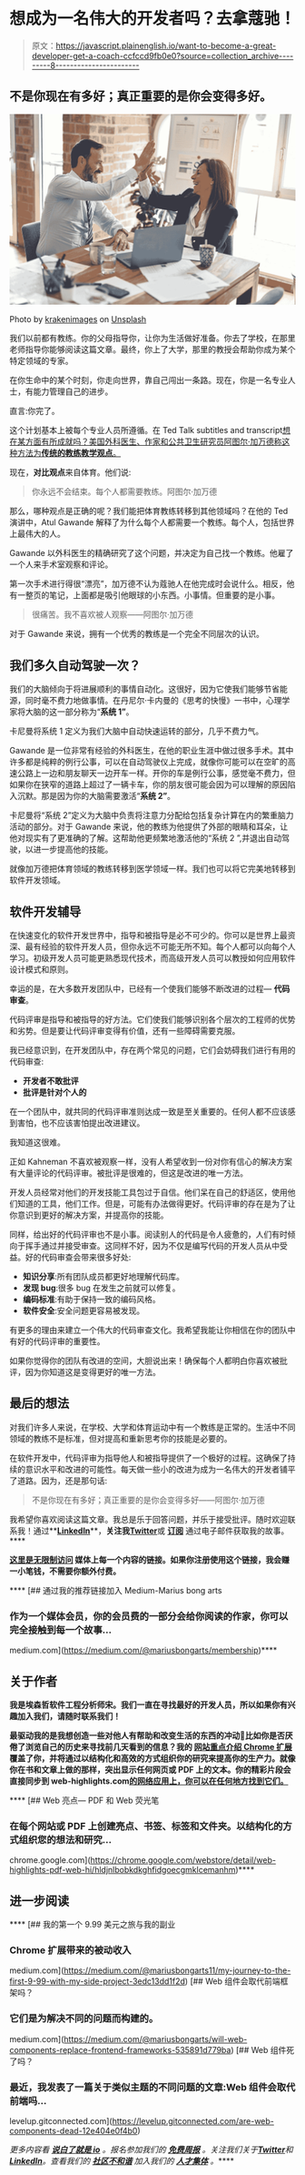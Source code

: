 # 想成为一名伟大的开发者吗？去拿蔻驰！

> 原文：<https://javascript.plainenglish.io/want-to-become-a-great-developer-get-a-coach-ccfccd9fb0e0?source=collection_archive---------8----------------------->

## 不是你现在有多好；真正重要的是你会变得多好。

![](img/08aa32734187497a210e1d6b3fd9af31.png)

Photo by [krakenimages](https://unsplash.com/@krakenimages?utm_source=medium&utm_medium=referral) on [Unsplash](https://unsplash.com?utm_source=medium&utm_medium=referral)

我们以前都有教练。你的父母指导你，让你为生活做好准备。你去了学校，在那里老师指导你能够阅读这篇文章。最终，你上了大学，那里的教授会帮助你成为某个特定领域的专家。

在你生命中的某个时刻，你走向世界，靠自己闯出一条路。现在，你是一名专业人士，有能力管理自己的进步。

直言:你完了。

这个计划基本上被每个专业人员所遵循。在 Ted Talk subtitles and transcript[想在某方面有所成就吗？美国外科医生、作家和公共卫生研究员阿图尔·加万德称这种方法为**传统的教练教学观点**。](https://www.ted.com/talks/atul_gawande_want_to_get_great_at_something_get_a_coach/transcript)

现在，**对比观点**来自体育。他们说:

> 你永远不会结束。每个人都需要教练。阿图尔·加万德

那么，哪种观点是正确的呢？我们能把体育教练转移到其他领域吗？在他的 Ted 演讲中，Atul Gawande 解释了为什么每个人都需要一个教练。每个人，包括世界上最伟大的人。

Gawande 以外科医生的精确研究了这个问题，并决定为自己找一个教练。他雇了一个人来手术室观察和评论。

第一次手术进行得很“漂亮”，加万德不认为蔻驰人在他完成时会说什么。相反，他有一整页的笔记，上面都是吸引他眼球的小东西。小事情。但重要的是小事。

> 很痛苦。我不喜欢被人观察——阿图尔·加万德

对于 Gawande 来说，拥有一个优秀的教练是一个完全不同层次的认识。

## 我们多久自动驾驶一次？

我们的大脑倾向于将进展顺利的事情自动化。这很好，因为它使我们能够节省能源，同时毫不费力地做事情。在丹尼尔·卡内曼的《思考的快慢》一书中，心理学家将大脑的这一部分称为“**系统 1”**。

卡尼曼将系统 1 定义为我们大脑中自动快速运转的部分，几乎不费力气。

Gawande 是一位非常有经验的外科医生，在他的职业生涯中做过很多手术。其中许多都是纯粹的例行公事，可以在自动驾驶仪上完成，就像你可能可以在空旷的高速公路上一边和朋友聊天一边开车一样。开你的车是例行公事，感觉毫不费力，但如果你在狭窄的道路上超过了一辆卡车，你的朋友很可能会因为可以理解的原因陷入沉默。那是因为你的大脑需要激活“**系统 2”**。

卡尼曼将“系统 2”定义为大脑中负责将注意力分配给包括复杂计算在内的繁重脑力活动的部分。对于 Gawande 来说，他的教练为他提供了外部的眼睛和耳朵，让他对现实有了更准确的了解。这帮助他更频繁地激活他的“系统 2 ”,并退出自动驾驶，以进一步提高他的技能。

就像加万德把体育领域的教练转移到医学领域一样。我们也可以将它完美地转移到软件开发领域。

## **软件开发辅导**

在快速变化的软件开发世界中，指导和被指导是必不可少的。你可以是世界上最资深、最有经验的软件开发人员，但你永远不可能无所不知。每个人都可以向每个人学习。初级开发人员可能更熟悉现代技术，而高级开发人员可以教授如何应用软件设计模式和原则。

幸运的是，在大多数开发团队中，已经有一个使我们能够不断改进的过程— **代码审查**。

代码评审是指导和被指导的好方法。它们使我们能够识别各个层次的工程师的优势和劣势。但是要让代码评审变得有价值，还有一些障碍需要克服。

我已经意识到，在开发团队中，存在两个常见的问题，它们会妨碍我们进行有用的代码审查:

*   **开发者不敢批评**
*   **批评是针对个人的**

在一个团队中，就共同的代码评审准则达成一致是至关重要的。任何人都不应该感到害怕，也不应该害怕提出改进建议。

我知道这很难。

正如 Kahneman 不喜欢被观察一样，没有人希望收到一份对你有信心的解决方案有大量评论的代码评审。被批评是很难的，但这是改进的唯一方法。

开发人员经常对他们的开发技能工具包过于自信。他们呆在自己的舒适区，使用他们知道的工具，他们工作。但是，可能有办法做得更好。代码评审的存在是为了让你意识到更好的解决方案，并提高你的技能。

同样，给出好的代码评审也不是小事。阅读别人的代码是令人疲惫的，人们有时倾向于挥手通过并接受审查。这同样不好，因为不仅是编写代码的开发人员从中受益。好的代码审查会带来很多好处:

*   **知识分享**:所有团队成员都更好地理解代码库。
*   **发现 bug**:很多 bug 在发生之前就可以修复。
*   **编码标准**:有助于保持一致的编码风格。
*   **软件安全**:安全问题更容易被发现。

有更多的理由来建立一个伟大的代码审查文化。我希望我能让你相信在你的团队中有好的代码评审的重要性。

如果你觉得你的团队有改进的空间，大胆说出来！确保每个人都明白你喜欢被批评，因为你知道这是变得更好的唯一方法。

## 最后的想法

对我们许多人来说，在学校、大学和体育运动中有一个教练是正常的。生活中不同领域的教练不是标准，但对提高和重新思考你的技能是必要的。

在软件开发中，代码评审为指导他人和被指导提供了一个极好的过程。这确保了持续的意识水平和改进的可能性。每天做一些小的改进为成为一名伟大的开发者铺平了道路。因为，还是那句话:

> 不是你现在有多好；真正重要的是你会变得多好——阿图尔·加万德

我希望你喜欢阅读这篇文章。我总是乐于回答问题，并乐于接受批评。随时欢迎联系我！通过**[**LinkedIn**](https://www.linkedin.com/in/marius-bongarts-6b3638171/)**，**关注我**[**Twitter**](https://twitter.com/MariusBongarts)或 [**订阅**](https://medium.com/subscribe/@mariusbongarts) 通过电子邮件获取我的故事。****

****[**这里是无限制访问**](https://medium.com/@mariusbongarts/membership) 媒体上每一个内容的链接。如果你注册使用这个链接，我会赚一小笔钱，不需要你额外付费。****

****[](https://medium.com/@mariusbongarts/membership) [## 通过我的推荐链接加入 Medium-Marius bong arts

### 作为一个媒体会员，你的会员费的一部分会给你阅读的作家，你可以完全接触到每一个故事…

medium.com](https://medium.com/@mariusbongarts/membership)**** 

## ****关于作者****

****我是埃森哲软件工程分析师宋。我们一直在寻找最好的开发人员，所以如果你有兴趣加入我们，请随时联系我们！****

****最驱动我的是我想创造一些对他人有帮助和改变生活的东西的冲动🙌比如你是否厌倦了浏览自己的历史来寻找前几天看到的信息？我的 [**网站重点介绍 Chrome 扩展**](https://chrome.google.com/webstore/detail/web-highlights-%20-bookmark/hldjnlbobkdkghfidgoecgmklcemanhm) 覆盖了你，并将通过以结构化和高效的方式组织你的研究来提高你的生产力。就像你在书和文章上做的那样，突出显示任何网页或 PDF 上的文本。你的精彩片段会直接同步到 web-highlights.com[的网络应用上，你可以在任何地方找到它们。](https://web-highlights.com/)****

****[](https://chrome.google.com/webstore/detail/web-highlights-pdf-web-hi/hldjnlbobkdkghfidgoecgmklcemanhm) [## Web 亮点— PDF 和 Web 荧光笔

### 在每个网站或 PDF 上创建亮点、书签、标签和文件夹。以结构化的方式组织您的想法和研究…

chrome.google.com](https://chrome.google.com/webstore/detail/web-highlights-pdf-web-hi/hldjnlbobkdkghfidgoecgmklcemanhm)**** 

## ****进一步阅读****

****[](https://medium.com/@mariusbongarts11/my-journey-to-the-first-9-99-with-my-side-project-3edc13dd1f2d) [## 我的第一个 9.99 美元之旅与我的副业

### Chrome 扩展带来的被动收入

medium.com](https://medium.com/@mariusbongarts11/my-journey-to-the-first-9-99-with-my-side-project-3edc13dd1f2d) [](https://medium.com/@mariusbongarts/will-web-components-replace-frontend-frameworks-535891d779ba) [## Web 组件会取代前端框架吗？

### 它们是为解决不同的问题而构建的。

medium.com](https://medium.com/@mariusbongarts/will-web-components-replace-frontend-frameworks-535891d779ba) [](https://levelup.gitconnected.com/are-web-components-dead-12e404e0f4b0) [## Web 组件死了吗？

### 最近，我发表了一篇关于类似主题的不同问题的文章:Web 组件会取代前端吗…

levelup.gitconnected.com](https://levelup.gitconnected.com/are-web-components-dead-12e404e0f4b0) 

*更多内容看* [***说白了就是 io***](https://plainenglish.io/) *。报名参加我们的* [***免费周报***](http://newsletter.plainenglish.io/) *。关注我们关于*[***Twitter***](https://twitter.com/inPlainEngHQ)*和*[***LinkedIn***](https://www.linkedin.com/company/inplainenglish/)*。查看我们的* [***社区不和谐***](https://discord.gg/GtDtUAvyhW) *加入我们的* [***人才集体***](https://inplainenglish.pallet.com/talent/welcome) *。*****